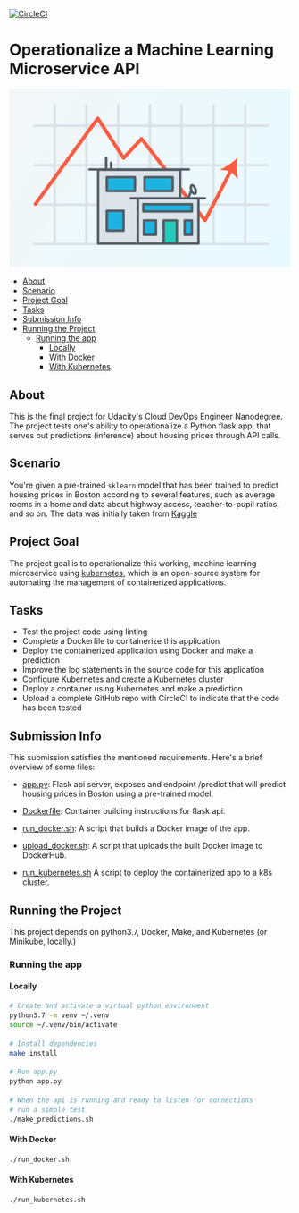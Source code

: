 [![CircleCI](https://dl.circleci.com/status-badge/img/gh/dr8co/ml-microservice-kubernetes/tree/main.svg?style=svg)](https://dl.circleci.com/status-badge/redirect/gh/dr8co/ml-microservice-kubernetes/tree/main)

# Operationalize a Machine Learning Microservice API

!["Boston House Price Prediction"](./media/house_price.png "House Price")

<!-- TOC -->
  * [About](#about)
  * [Scenario](#scenario)
  * [Project Goal](#project-goal)
  * [Tasks](#tasks)
  * [Submission Info](#submission-info)
  * [Running the Project](#running-the-project)
    * [Running the app](#running-the-app)
      * [Locally](#locally)
      * [With Docker](#with-docker)
      * [With Kubernetes](#with-kubernetes)
<!-- TOC -->

## About

This is the final project for Udacity's Cloud DevOps Engineer Nanodegree.
The project tests one's ability to operationalize a Python flask app,
that serves out predictions (inference) about housing prices through API calls.

## Scenario

You're given a pre-trained `sklearn` model that has been trained to predict housing prices
in Boston according to several features,
such as average rooms in a home and data about highway access, 
teacher-to-pupil ratios, and so on.
The data was initially taken from [Kaggle](https://www.kaggle.com/c/boston-housing)

## Project Goal

The project goal is to operationalize this working, machine learning microservice
using [kubernetes](https://kubernetes.io/), which is an open-source system for
automating the management of containerized applications.

## Tasks

* Test the project code using linting
* Complete a Dockerfile to containerize this application
* Deploy the containerized application using Docker and make a prediction
* Improve the log statements in the source code for this application
* Configure Kubernetes and create a Kubernetes cluster
* Deploy a container using Kubernetes and make a prediction
* Upload a complete GitHub repo with CircleCI to indicate that the code has been tested

## Submission Info

This submission satisfies the mentioned requirements.
Here's a brief overview of some files:

* [app.py](./app.py): Flask api server, exposes and endpoint /predict that will predict housing prices in Boston using a pre-trained model.

* [Dockerfile](./Dockerfile): Container building instructions for flask api.

* [run_docker.sh](./run_docker.sh): A script that builds a Docker image of the app.

* [upload_docker.sh](./upload_docker.sh): A script that uploads the built Docker image to DockerHub.

* [run_kubernetes.sh](./run_kubernetes.sh) A script to deploy the containerized app to a k8s cluster.


## Running the Project

This project depends on python3.7, Docker, Make, and Kubernetes (or Minikube, locally.)

### Running the app

#### Locally

```zsh
# Create and activate a virtual python environment
python3.7 -m venv ~/.venv
source ~/.venv/bin/activate

# Install dependencies
make install

# Run app.py
python app.py

# When the api is running and ready to listen for connections
# run a simple test
./make_predictions.sh
```

#### With Docker

```zsh
./run_docker.sh
```

#### With Kubernetes

```zsh
./run_kubernetes.sh
```
